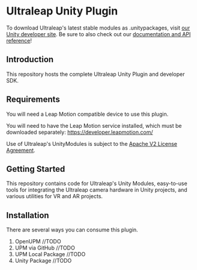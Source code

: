# Ultraleap Unity Plugin

To download Ultraleap's latest stable modules as .unitypackages, visit [our Unity developer site][devsite]. Be sure to also check out our [documentation and API reference][um-docs]!

## Introduction

This repository hosts the complete Ultraleap Unity Plugin and developer SDK.


## Requirements

You will need a Leap Motion compatible device to use this plugin.

You will need to have the Leap Motion service installed, which must be downloaded separately:
  https://developer.leapmotion.com/

Use of Ultraleap's UnityModules is subject to the [Apache V2 License Agreement][apache].

## Getting Started

This repository contains code for Ultraleap's Unity Modules, easy-to-use tools for integrating the Ultraleap camera hardware in Unity projects, and various utilities for VR and AR projects.

## Installation

There are several ways you can consume this plugin.

1. OpenUPM
//TODO
2. UPM via GitHub
//TODO
3. UPM Local Package
//TODO
4. Unity Package
//TODO


[um-docs]: https://leapmotion.github.io/UnityModules/
[devsite]: https://developer.leapmotion.com/unity/ "Ultraleap for Developers site"
[wiki]: https://github.com/leapmotion/UnityModules/wiki "Ultraleap / Leap Motion Unity Modules Wiki"
[apache]: http://www.apache.org/licenses/LICENSE-2.0 "Apache V2 License"
[releases]: https://github.com/leapmotion/UnityModules/releases

